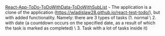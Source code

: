 [React-App-ToDo-ToDoWithData-ToDoWithSubList](https://github.com/Wladislaw28/react-redux-todo-wmreply/) - 
The application is a clone of the application (https://wladislaw28.github.io/react-test-todo/), but with added functionality. Namely: there are 3 types of tasks (1. normal \ 2. with date (a countdown occurs on the specified date, as a result of which the task is marked as completed) \ 3. Task with a lot of tasks inside it)
